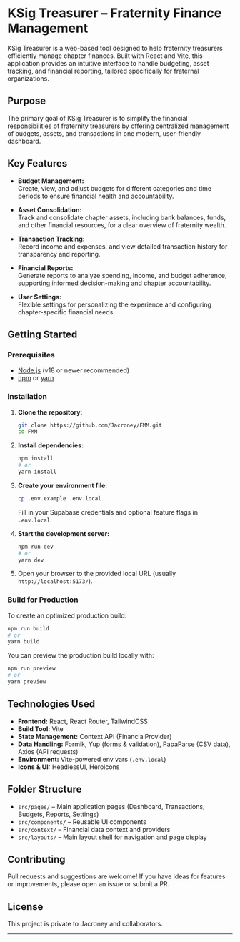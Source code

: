 # KSig Treasurer – Fraternity Finance Management

KSig Treasurer is a web-based tool designed to help fraternity treasurers efficiently manage chapter finances. Built with React and Vite, this application provides an intuitive interface to handle budgeting, asset tracking, and financial reporting, tailored specifically for fraternal organizations.

## Purpose

The primary goal of KSig Treasurer is to simplify the financial responsibilities of fraternity treasurers by offering centralized management of budgets, assets, and transactions in one modern, user-friendly dashboard.

## Key Features

- **Budget Management:**  
  Create, view, and adjust budgets for different categories and time periods to ensure financial health and accountability.

- **Asset Consolidation:**  
  Track and consolidate chapter assets, including bank balances, funds, and other financial resources, for a clear overview of fraternity wealth.

- **Transaction Tracking:**  
  Record income and expenses, and view detailed transaction history for transparency and reporting.

- **Financial Reports:**  
  Generate reports to analyze spending, income, and budget adherence, supporting informed decision-making and chapter accountability.

- **User Settings:**  
  Flexible settings for personalizing the experience and configuring chapter-specific financial needs.

## Getting Started

### Prerequisites

- [Node.js](https://nodejs.org/) (v18 or newer recommended)
- [npm](https://www.npmjs.com/) or [yarn](https://yarnpkg.com/)

### Installation

1. **Clone the repository:**
   ```bash
   git clone https://github.com/Jacroney/FMM.git
   cd FMM
   ```

2. **Install dependencies:**
   ```bash
   npm install
   # or
   yarn install
   ```

3. **Create your environment file:**
   ```bash
   cp .env.example .env.local
   ```

   Fill in your Supabase credentials and optional feature flags in `.env.local`.

4. **Start the development server:**
   ```bash
   npm run dev
   # or
   yarn dev
   ```

5. Open your browser to the provided local URL (usually `http://localhost:5173/`).

### Build for Production

To create an optimized production build:

```bash
npm run build
# or
yarn build
```

You can preview the production build locally with:

```bash
npm run preview
# or
yarn preview
```

## Technologies Used

- **Frontend:** React, React Router, TailwindCSS
- **Build Tool:** Vite
- **State Management:** Context API (FinancialProvider)
- **Data Handling:** Formik, Yup (forms & validation), PapaParse (CSV data), Axios (API requests)
- **Environment:** Vite-powered env vars (`.env.local`)
- **Icons & UI:** HeadlessUI, Heroicons

## Folder Structure

- `src/pages/` – Main application pages (Dashboard, Transactions, Budgets, Reports, Settings)
- `src/components/` – Reusable UI components
- `src/context/` – Financial data context and providers
- `src/layouts/` – Main layout shell for navigation and page display

## Contributing

Pull requests and suggestions are welcome! If you have ideas for features or improvements, please open an issue or submit a PR.

## License

This project is private to Jacroney and collaborators.

---
